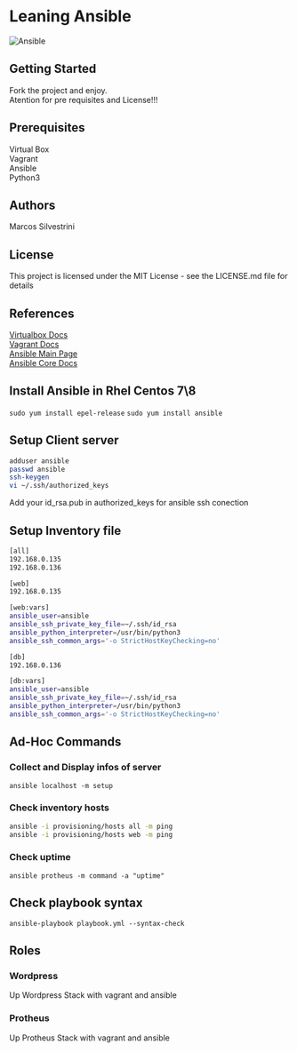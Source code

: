 # Leaning Ansible

![Ansible](https://user-images.githubusercontent.com/62715900/118187521-6a8efa00-b415-11eb-9479-6d73e36886a3.png)

## Getting Started

Fork the project and enjoy.\
Atention for pre requisites and License!!!

## Prerequisites

Virtual Box\
Vagrant\
Ansible\
Python3

## Authors

Marcos Silvestrini

## License

This project is licensed under the MIT License - see the LICENSE.md file for details

## References

[Virtualbox Docs](https://www.virtualbox.org/wiki/Documentation)\
[Vagrant Docs](https://www.vagrantup.com/docs/index.html)\
[Ansible Main Page](https://docs.ansible.com/)\
[Ansible Core Docs](https://docs.ansible.com/ansible-core/devel/index.html)

## Install Ansible in Rhel Centos 7\8

`sudo yum install epel-release`
`sudo yum install ansible`

## Setup Client server

```sh
adduser ansible
passwd ansible
ssh-keygen
vi ~/.ssh/authorized_keys
```

Add your id_rsa.pub in authorized_keys for ansible ssh conection

## Setup Inventory file

```sh
[all]
192.168.0.135
192.168.0.136

[web]
192.168.0.135

[web:vars]
ansible_user=ansible
ansible_ssh_private_key_file=~/.ssh/id_rsa
ansible_python_interpreter=/usr/bin/python3
ansible_ssh_common_args='-o StrictHostKeyChecking=no'

[db]
192.168.0.136

[db:vars]
ansible_user=ansible
ansible_ssh_private_key_file=~/.ssh/id_rsa
ansible_python_interpreter=/usr/bin/python3
ansible_ssh_common_args='-o StrictHostKeyChecking=no'
```

## Ad-Hoc Commands

### Collect and Display infos of server

`ansible localhost -m setup`

### Check inventory  hosts

```sh
ansible -i provisioning/hosts all -m ping
ansible -i provisioning/hosts web -m ping

```

### Check uptime

`ansible protheus -m command -a "uptime"`

## Check playbook syntax

`ansible-playbook playbook.yml --syntax-check`

## Roles

### Wordpress

Up Wordpress Stack with vagrant and ansible

### Protheus

Up Protheus Stack with vagrant and ansible
